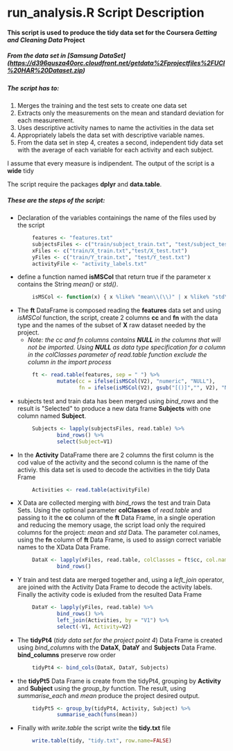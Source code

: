 
# run_analysis.R Script Description


#### This script is used to produce the tidy data set for **the Coursera *Getting and Cleaning Data* Project**


##### From the data set in [Samsung DataSet] (https://d396qusza40orc.cloudfront.net/getdata%2Fprojectfiles%2FUCI%20HAR%20Dataset.zip)

##### The script has to:
1. Merges the training and the test sets to create one data set 
2. Extracts only the measurements on the mean and standard deviation for each measurement. 
3. Uses descriptive activity names to name the activities in the data set
4. Appropriately labels the data set with descriptive variable names. 
5. From the data set in step 4, creates a second, independent tidy data set with the average of each variable for each activity and each subject.

I assume that every measure is indipendent. The output of the script is a **wide** tidy

The script require the packages **dplyr** and **data.table**.

##### These are the steps of the script:

* Declaration of the variables containings the name of the files used by the script

```R
        features <- "features.txt"
        subjectsFiles <- c("train/subject_train.txt", "test/subject_test.txt")
        xFiles <- c("train/X_train.txt","test/X_test.txt")
        yFiles <- c("train/Y_train.txt", "test/Y_test.txt")
        activityFile <- "activity_labels.txt"
```

* define a function named **isMSCol** that return true if the parameter x contains the 
String *mean()* or *std()*.

```R
        isMSCol <- function(x) { x %like% "mean\\(\\)" | x %like% "std\\(\\)" }
```

* The **ft** DataFrame is composed reading the **features** data set and using *isMSCol* function, the script, create 2 columns **cc** and **fn** with the data type and the names of the subset of **X** raw dataset needed by the project.
  * *Note: the cc and fn columns contains **NULL** in the columns that will not be imported. Using **NULL** as data type specification for a column in the colClasses parameter of read.table function exclude the column in the import process*

```R
        ft <- read.table(features, sep = " ") %>%
                mutate(cc = ifelse(isMSCol(V2), "numeric", "NULL"),
                       fn = ifelse(isMSCol(V2), gsub("[()]","", V2), "NULL"))    
```

* subjects test and train data has been merged using *bind_rows* and the result is "Selected" to produce a 
new data frame **Subjects** with one column named **Subject**.

```R
        Subjects <- lapply(subjectsFiles, read.table) %>% 
                bind_rows() %>%
                select(Subject=V1)
```
* In the **Activity** DataFrame there  are 2 columns the first column is the cod value
of the activity and the second column is the name of the activiy. this data set is used
to decode the activities in the tidy Data Frame

```R
        Activities <- read.table(activityFile)
```

* X Data are collected merging with *bind_rows* the test and train Data Sets. Using the optional
parameter **colClasses** of *read.table* and passing to it the **cc** column of the **ft** Data Frame, in a single operation and reducing the memory usage, the script load only the required columns for the project: *mean* and *std* Data.
The parameter col.names, using the **fn** column of **ft** Data Frame, is used to assign correct variable names to the 
XData Data Frame.

```R
        DataX <- lapply(xFiles, read.table, colClasses = ft$cc, col.names = ft$fn ) %>%
                bind_rows()
```

* Y train and test data are merged together and, using a *left_join* operator, are joined with the Activity Data Frame to decode the activity labels. Finally the activity code is exluded from the resulted Data Frame

```R
        DataY <- lapply(yFiles, read.table) %>%
                bind_rows() %>%
                left_join(Activities, by = "V1") %>% 
                select(-V1, Activity=V2) 
```

* The **tidyPt4** (*tidy data set for the project point 4*) Data Frame is created using *bind_columns* with the **DataX**, **DataY** and **Subjects** Data Frame. **bind_columns** preserve row order

```R
        tidyPt4 <- bind_cols(DataX, DataY, Subjects)
```

* the **tidyPt5** Data Frame is create from the tidyPt4, grouping by **Activity** and **Subject** using the *group_by* function. The result, using *summarise_each* and *mean* produce the project desired output.

```R
        tidyPt5 <- group_by(tidyPt4, Activity, Subject) %>%
                summarise_each(funs(mean))
```

* Finally with *write.table* the script write the **tidy.txt** file

```R
        write.table(tidy, "tidy.txt", row.name=FALSE)
```
